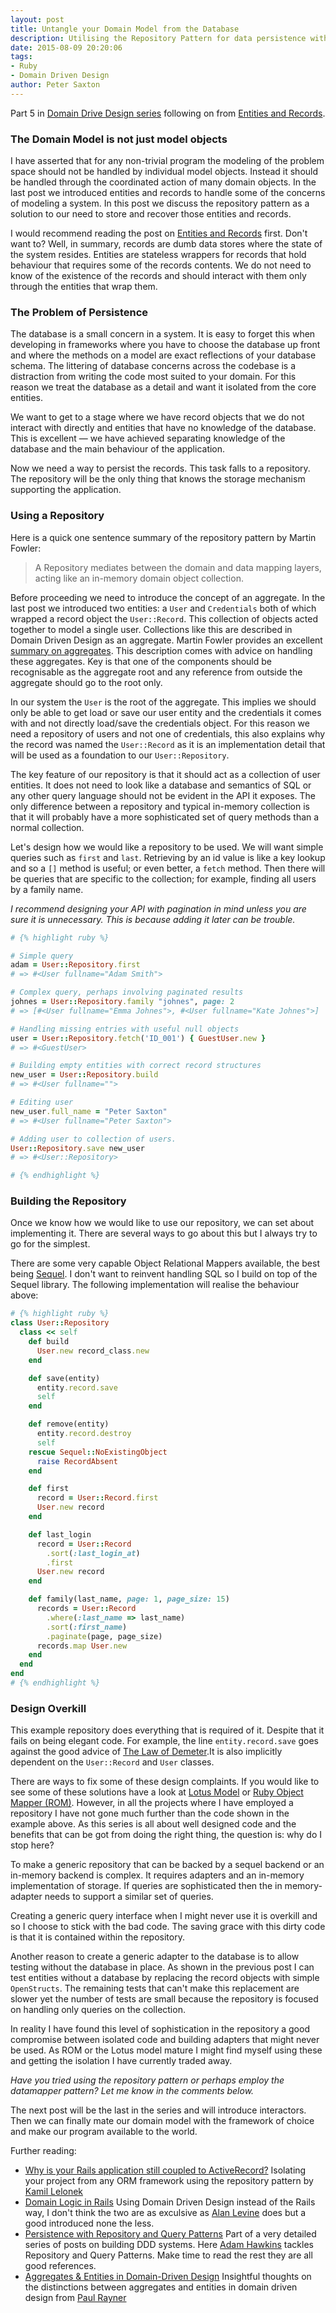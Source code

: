 ```yaml
---
layout: post
title: Untangle your Domain Model from the Database
description: Utilising the Repository Pattern for data persistence with Ruby
date: 2015-08-09 20:20:06
tags:
- Ruby
- Domain Driven Design
author: Peter Saxton
---
```


Part 5 in [Domain Drive Design series](/2015/07/14/domain-driven-design-introduction.html) following on from [Entities and Records](http://insights.workshop14.io/2015/08/02/tackling-god-objects-in-ruby.html).

### The Domain Model is not just model objects

I have asserted that for any non-trivial program the modeling of the problem space should not be handled by individual model objects. Instead it should be handled through the coordinated action of many domain objects. In the last post we introduced entities and records to handle some of the concerns of modeling a system. In this post we discuss the repository pattern as a solution to our need to store and recover those entities and records.

I would recommend reading the post on [Entities and Records](http://insights.workshop14.io/2015/08/02/tackling-god-objects-in-ruby.html) first. Don't want to? Well, in summary, records are dumb data stores where the state of the system resides. Entities are stateless wrappers for records that hold behaviour that requires some of the records contents. We do not need to know of the existence of the records and should interact with them only through the entities that wrap them.

### The Problem of Persistence
The database is a small concern in a system. It is easy to forget this when developing in frameworks where you have to choose the database up front and where the methods on a model are exact reflections of your database schema. The littering of database concerns across the codebase is a distraction from writing the code most suited to your domain. For this reason we treat the database as a detail and want it isolated from the core entities.

We want to get to a stage where we have record objects that we do not interact with directly and entities that have no knowledge of the database. This is excellent — we have achieved separating knowledge of the database and the main behaviour of the application.

Now we need a way to persist the records. This task falls to a repository. The repository will be the only thing that knows the storage mechanism supporting the application.

### Using a Repository

Here is a quick one sentence summary of the repository pattern by Martin Fowler:

> A Repository mediates between the domain and data mapping layers, acting like an in-memory domain object collection.

Before proceeding we need to introduce the concept of an aggregate. In the last post we introduced two entities: a `User` and `Credentials` both of which wrapped a record object the `User::Record`. This collection of objects acted together to model a single user. Collections like this are described in Domain Driven Design as an aggregate. Martin Fowler provides an excellent [summary on aggregates](http://martinfowler.com/bliki/DDD_Aggregate.html). This description comes with advice on handling these aggregates. Key is that one of the components should be recognisable as the aggregate root and any reference from outside the aggregate should go to the root only.

In our system the `User` is the root of the aggregate. This implies we should only be able to get load or save our user entity and the credentials it comes with and not directly load/save the credentials object. For this reason we need a repository of users and not one of credentials, this also explains why the record was named the `User::Record` as it is an implementation detail that will be used as a foundation to our `User::Repository`.

The key feature of our repository is that it should act as a collection of user entities. It does not need to look like a database and semantics of SQL or any other query language should not be evident in the API it exposes. The only difference between a repository and typical in-memory collection is that it will probably have a more sophisticated set of query methods than a normal collection.

Let's design how we would like a repository to be used. We will want simple queries such as `first` and `last`. Retrieving by an id value is like a key lookup and so a `[]` method is useful; or even better, a `fetch` method. Then there will be queries that are specific to the collection; for example, finding all users by a family name.

*I recommend designing your API with pagination in mind unless you are sure it is unnecessary. This is because adding it later can be trouble.*

```rb
# {% highlight ruby %}

# Simple query
adam = User::Repository.first
# => #<User fullname="Adam Smith">

# Complex query, perhaps involving paginated results
johnes = User::Repository.family "johnes", page: 2
# => [#<User fullname="Emma Johnes">, #<User fullname="Kate Johnes">]

# Handling missing entries with useful null objects
user = User::Repository.fetch('ID_001') { GuestUser.new }
# => #<GuestUser>

# Building empty entities with correct record structures
new_user = User::Repository.build
# => #<User fullname="">

# Editing user
new_user.full_name = "Peter Saxton"
# => #<User fullname="Peter Saxton">

# Adding user to collection of users.
User::Repository.save new_user
# => #<User::Repository>

# {% endhighlight %}
```

### Building the Repository
Once we know how we would like to use our repository, we can set about implementing it. There are several ways to go about this but I always try to go for the simplest.

There are some very capable Object Relational Mappers available, the best being [Sequel](http://sequel.jeremyevans.net/). I don't want to reinvent handling SQL so I build on top of the Sequel library. The following implementation will realise the behaviour above:

```rb
# {% highlight ruby %}
class User::Repository
  class << self
    def build
      User.new record_class.new
    end

    def save(entity)
      entity.record.save
      self
    end

    def remove(entity)
      entity.record.destroy
      self
    rescue Sequel::NoExistingObject
      raise RecordAbsent
    end

    def first
      record = User::Record.first
      User.new record
    end

    def last_login
      record = User::Record
        .sort(:last_login_at)
        .first
      User.new record
    end

    def family(last_name, page: 1, page_size: 15)
      records = User::Record
        .where(:last_name => last_name)
        .sort(:first_name)
        .paginate(page, page_size)
      records.map User.new
    end
  end
end
# {% endhighlight %}
```

### Design Overkill
This example repository does everything that is required of it. Despite that it fails on being elegant code. For example, the line `entity.record.save` goes against the good advice of [The Law of Demeter](https://en.wikipedia.org/wiki/Law_of_Demeter).It is also implicitly dependent on the `User::Record` and `User` classes.

There are ways to fix some of these design complaints. If you would like to see some of these solutions have a look at [Lotus Model](https://github.com/lotus/model) or [Ruby Object Mapper (ROM)](https://github.com/rom-rb). However, in all the projects where I have employed a repository I have not gone much further than the code shown in the example above. As this series is all about well designed code and the benefits that can be got from doing the right thing, the question is: why do I stop here?

To make a generic repository that can be backed by a sequel backend or an in-memory backend is complex. It requires adapters and an in-memory implementation of storage. If queries are sophisticated then the in memory-adapter needs to support a similar set of queries.

Creating a generic query interface when I might never use it is overkill and so I choose to stick with the bad code. The saving grace with this dirty code is that it is contained within the repository.

Another reason to create a generic adapter to the database is to allow testing without the database in place. As shown in the previous post I can test entities without a database by replacing the record objects with simple `OpenStructs`. The remaining tests that can't make this replacement are slower yet the number of tests are small because the repository is focused on handling only queries on the collection.

In reality I have found this level of sophistication in the repository a good compromise between isolated code and building adapters that might never be used. As ROM or the Lotus model mature I might find myself using these and getting the isolation I have currently traded away.

*Have you tried using the repository pattern or perhaps employ the datamapper pattern? Let me know in the comments below.*

The next post will be the last in the series and will introduce interactors. Then we can finally mate our domain model with the framework of choice and make our program available to the world.

Further reading:

- [Why is your Rails application still coupled to ActiveRecord?](https://medium.com/@KamilLelonek/why-is-your-rails-application-still-coupled-to-activerecord-efe34d657c91)
  Isolating your project from any ORM framework using the repository pattern by [Kamil Lelonek](https://twitter.com/KamilLelonek)
- [Domain Logic in Rails](http://smashingboxes.com/ideas/domain-logic-in-rails)
  Using Domain Driven Design instead of the Rails way, I don't think the two are as exculsive as [Alan Levine](https://twitter.com/cogdog) does but a good introduced none the less.
- [Persistence with Repository and Query Patterns](http://hawkins.io/2014/01/pesistence_with_repository_and_query_patterns/)
  Part of a very detailed series of posts on building DDD systems. Here [Adam Hawkins](https://twitter.com/adman65) tackles Repository and Query Patterns. Make time to read the rest they are all good references.
- [Aggregates & Entities in Domain-Driven Design](http://thepaulrayner.com/blog/aggregates-and-entities-in-domain-driven-design/)
  Insightful thoughts on the distinctions between aggregates and entities in domain driven design from [Paul Rayner](https://twitter.com/thepaulrayner)
